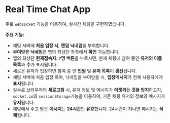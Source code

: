 # Real Time Chat App


주로 `websocket` 기능을 이용하여, 실시간 채팅을 구현하였습니다.

**주요 기능:**

- 채팅 서버에 **처음 입장 시**, **랜덤 닉네임**을 부여합니다.
- **부여받은 닉네임**은 앱의 최상단 좌측에서 **확인** 가능합니다.
- 앱의 최상단 **현재접속자: `?`명** **버튼**을 누르시면, 현재 채팅에 참여 중인 **유저의 이름 목록**과 **수**가 표시됩니다.
- 새로운 유저가 입장하면 참여 중 인 **인원** 및 **유저 목록**이 **갱신**됩니다.
- 채팅 서버에 처음 입장 하여, 닉네임을 부여받을 시, **입장메시지**가 전체 사용자에게 **표시**됩니다.
- 실수로 브라우저의 **새로고침** 시, 유저 정보 및 메시지가 **리셋되는 것을 방지**하고자, `socket.io`의 `sessionStorage`기능을 이용하여, 기존 채팅 유저의 정보와 메시지가 **유지**됩니다.
- 채팅에서 주고 받은 **메시지**는 **24시간**만 **유효**합니다. 24시간이 지나면 메시지는 **삭제**됩니다.


